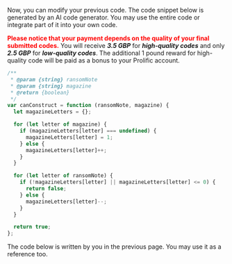 Now, you can modify your previous code.  The code snippet below is generated by an AI code generator. You may use the entire code or integrate part of it into your own code. 



<span style="color: red;">**Please notice that your payment depends on the quality of your final submitted codes.**</span> You will receive ***3.5 GBP*** for ***high-quality codes*** and only ***2.5 GBP*** for ***low-quality codes***. The additional 1 pound reward for high-quality code will be paid as a bonus to your Prolific account.  

```javascript
/**
 * @param {string} ransomNote
 * @param {string} magazine
 * @return {boolean}
 */
var canConstruct = function (ransomNote, magazine) {
  let magazineLetters = {};

  for (let letter of magazine) {
    if (magazineLetters[letter] === undefined) {
      magazineLetters[letter] = 1;
    } else {
      magazineLetters[letter]++;
    }
  }

  for (let letter of ransomNote) {
    if (!magazineLetters[letter] || magazineLetters[letter] <= 0) {
      return false;
    } else {
      magazineLetters[letter]--;
    }
  }

  return true;
};

```

The code below is written by you in the previous page. You may use it as a reference too. 